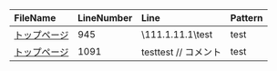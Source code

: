 |FileName|LineNumber|Line|Pattern|
|:-|:-|:-|:-|
|[トップページ](トップページ)|945|\\111.1.11.1\test|test|
|[トップページ](トップページ)|1091|testtest // コメント|test|

